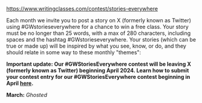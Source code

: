 https://www.writingclasses.com/contest/stories-everywhere

Each month we invite you to post a story on X (formerly known as Twitter) using #GWstorieseverywhere for a chance to win a free class. Your story must be no longer than 25 words, with a max of 280 characters, including spaces and the hashtag #GWstorieseverywhere. Your stories (which can be true or made up) will be inspired by what you see, know, or do, and they should relate in some way to these monthly "themes":

**Important update: Our #GWStoriesEverywhere contest will be leaving X (formerly known as Twitter) beginning April 2024. Learn how to submit your contest entry for our #GWStoriesEverywhere contest beginning in April [here](https://v2.writingclasses.com/contests/gwstorieseverywhere-contest).**

**March:** _Ghosted_

